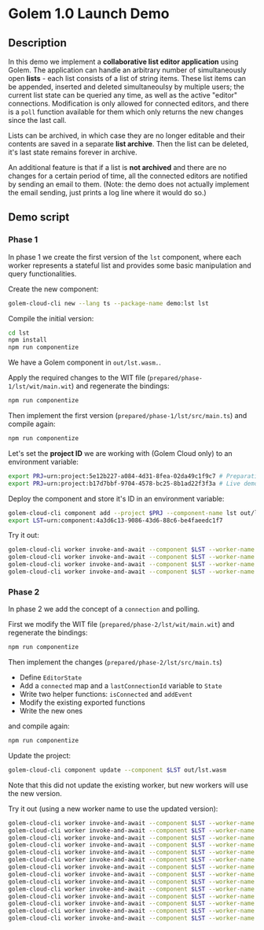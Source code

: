 # Golem 1.0 Launch Demo

## Description
In this demo we implement a **collaborative list editor application** using Golem. The application can handle an arbitrary number of simultaneously open **lists** - each list consists of a list of string items. These list items can be appended, inserted and deleted simultaneoulsy by multiple users; the current list state can be queried any time, as well as the active "editor" connections. Modification is only allowed for connected editors, and there is a `poll` function available for them which only returns the new changes since the last call.

Lists can be archived, in which case they are no longer editable and their contents are saved in a separate **list archive**. Then the list can be deleted, it's last state remains forever in archive.

An additional feature is that if a list is **not archived** and there are no changes for a certain period of time, all the connected editors are notified by sending an email to them. (Note: the demo does not actually implement the email sending, just prints a log line where it would do so.)

## Demo script

### Phase 1
In phase 1 we create the first version of the `lst` component, where each worker represents a stateful list and provides some basic manipulation and query functionalities.

Create the new component:

```zsh
golem-cloud-cli new --lang ts --package-name demo:lst lst
```

Compile the initial version:

```zsh
cd lst
npm install
npm run componentize
```

We have a Golem component in `out/lst.wasm.`.

Apply the required changes to the WIT file (`prepared/phase-1/lst/wit/main.wit`) and regenerate the bindings:

```zsh
npm run componentize
```

Then implement the first version (`prepared/phase-1/lst/src/main.ts`) and compile again:

```zsh
npm run componentize
```

Let's set the **project ID** we are working with (Golem Cloud only) to an environment variable:

```zsh
export PRJ=urn:project:5e12b227-a084-4d31-8fea-02da49c1f9c7 # Preparation test project
export PRJ=urn:project:b17d7bbf-9704-4578-bc25-8b1ad22f3f3a # Live demo project
```

Deploy the component and store it's ID in an environment variable:

```zsh
golem-cloud-cli component add --project $PRJ --component-name lst out/lst.wasm
export LST=urn:component:4a3d6c13-9086-43d6-88c6-be4faeedc1f7
```

Try it out:

```zsh
golem-cloud-cli worker invoke-and-await --component $LST --worker-name test1 --function 'demo:lst/api.{add}' --arg '"item 1"'
golem-cloud-cli worker invoke-and-await --component $LST --worker-name test1 --function 'demo:lst/api.{add}' --arg '"item 3"'
golem-cloud-cli worker invoke-and-await --component $LST --worker-name test1 --function 'demo:lst/api.{insert}' --arg '"item 1"' --arg '"item 2"'
golem-cloud-cli worker invoke-and-await --component $LST --worker-name test1 --function 'demo:lst/api.{get}'
```

### Phase 2
In phase 2 we add the concept of a `connection` and polling.

First we modify the WIT file (`prepared/phase-2/lst/wit/main.wit`) and regenerate the bindings:

```zsh
npm run componentize
```

Then implement the changes (`prepared/phase-2/lst/src/main.ts`)
- Define `EditorState`
- Add a `connected` map and a `lastConnectionId` variable to `State`
- Write two helper functions: `isConnected` and `addEvent`
- Modify the existing exported functions
- Write the new ones

and compile again:

```zsh
npm run componentize
```

Update the project:

```zsh
golem-cloud-cli component update --component $LST out/lst.wasm
```

Note that this did not update the existing worker, but new workers will use the new version.

Try it out (using a new worker name to use the updated version):

```zsh
golem-cloud-cli worker invoke-and-await --component $LST --worker-name test2 --function 'demo:lst/api.{connect}' --arg '"vigoo@golem.cloud"'
golem-cloud-cli worker invoke-and-await --component $LST --worker-name test2 --function 'demo:lst/api.{connect}' --arg '"john@golem.cloud"'
golem-cloud-cli worker invoke-and-await --component $LST --worker-name test2 --function 'demo:lst/api.{add}' --arg '{id: 1}' --arg '"item 1"'
golem-cloud-cli worker invoke-and-await --component $LST --worker-name test2 --function 'demo:lst/api.{add}' --arg '{id: 1}' --arg '"item 3"'
golem-cloud-cli worker invoke-and-await --component $LST --worker-name test2 --function 'demo:lst/api.{insert}' --arg '{id: 2}' --arg '"item 1"' --arg '"item 2"'
golem-cloud-cli worker invoke-and-await --component $LST --worker-name test2 --function 'demo:lst/api.{get}'
golem-cloud-cli worker invoke-and-await --component $LST --worker-name test2 --function 'demo:lst/api.{connected-editors}'
golem-cloud-cli worker invoke-and-await --component $LST --worker-name test2 --function 'demo:lst/api.{poll}' --arg '{id: 1}'
golem-cloud-cli worker invoke-and-await --component $LST --worker-name test2 --function 'demo:lst/api.{poll}' --arg '{id: 2}'
golem-cloud-cli worker invoke-and-await --component $LST --worker-name test2 --function 'demo:lst/api.{add}' --arg '{id: 1}' --arg '"item 4"'
golem-cloud-cli worker invoke-and-await --component $LST --worker-name test2 --function 'demo:lst/api.{poll}' --arg '{id: 1}'
golem-cloud-cli worker invoke-and-await --component $LST --worker-name test2 --function 'demo:lst/api.{add}' --arg '{id: 1}' --arg '"item 5"'
golem-cloud-cli worker invoke-and-await --component $LST --worker-name test2 --function 'demo:lst/api.{poll}' --arg '{id: 1}'
golem-cloud-cli worker invoke-and-await --component $LST --worker-name test2 --function 'demo:lst/api.{poll}' --arg '{id: 2}'

```
